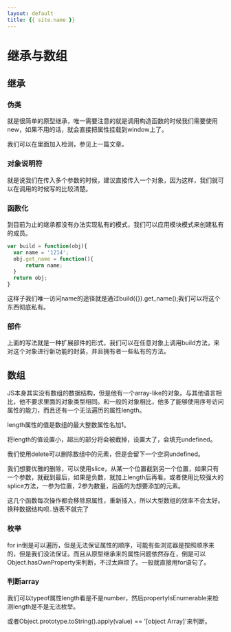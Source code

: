 ```yaml
---
layout: default
title: {{ site.name }}
---
```

# 继承与数组
## 继承
### 伪类
就是很简单的原型继承，唯一需要注意的就是调用构造函数的时候我们需要使用new，如果不用的话，就会直接把属性挂载到window上了。

我们可以在里面加入检测，参见上一篇文章。

### 对象说明符
就是说我们在传入多个参数的时候，建议直接传入一个对象，因为这样，我们就可以在调用的时候写的比较清楚。

### 函数化
到目前为止的继承都没有办法实现私有的模式，我们可以应用模块模式来创建私有的成员。

```javascript
var build = function(obj){
  var name = '1214';
  obj.get_name = function(){
      return name;
  }
  return obj;
}
```

这样子我们唯一访问name的途径就是通过build({}).get_name();我们可以将这个东西彻底私有。

### 部件
上面的写法就是一种扩展部件的形式，我们可以在任意对象上调用build方法，来对这个对象进行新功能的封装，并且拥有者一些私有的方法。

## 数组
JS本身其实没有数组的数据结构，但是他有一个array-like的对象。与其他语言相比，他不要求里面的对象类型相同。和一般的对象相比，他多了能够使用序号访问属性的能力，而且还有一个无法遍历的属性length。

  length属性的值是数组的最大整数属性名加1。

将length的值设置小，超出的部分将会被截掉，设置大了，会填充undefined。

我们使用delete可以删除数组中的元素，但是会留下一个空洞undefined。

我们想要优雅的删除，可以使用slice，从某一个位置截到另一个位置，如果只有一个参数，就截到最后，如果是负数，就加上length后再看。或者使用比较强大的splice方法，一参为位置，2参为数量，后面的为想要添加的元素。

这几个函数每次操作都会移除原属性，重新插入，所以大型数组的效率不会太好。换种数据结构呗..链表不就完了

### 枚举
for in倒是可以遍历，但是无法保证属性的顺序，可能有些浏览器是按照顺序来的，但是我们没法保证。而且从原型继承来的属性问题依然存在，倒是可以Object.hasOwnProperty来判断，不过太麻烦了。一般就直接用for语句了。

### 判断array
我们可以typeof属性length看是不是number，然后propertyIsEnumerable来检测length是不是无法枚举。

或者Object.prototype.toString().apply(value) == '[object Array]'来判断。
